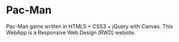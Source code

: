 # Pac-Man
Pac-Man game written in HTML5 + CSS3 + jQuery with Canvas. This WebApp is a Responsive Web Design (RWD) website.

